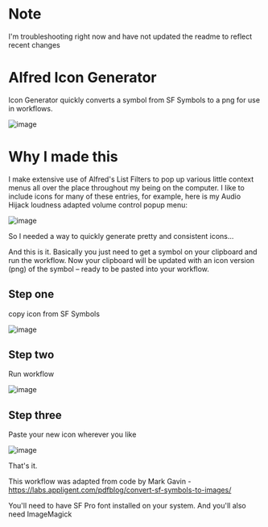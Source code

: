 # Note
I'm troubleshooting right now and have not updated the readme to reflect recent changes


# Alfred Icon Generator
Icon Generator quickly converts a symbol from SF Symbols to a png for use in workflows.

![image](https://user-images.githubusercontent.com/4795315/192548095-26a6fc17-15b4-4e13-a6be-03a1ba0400e9.png)

# Why I made this
I make extensive use of Alfred's List Filters to pop up various little context menus all over the place throughout my being on the computer. I like to include icons for many of these entries, for example, here is my Audio Hijack loudness adapted volume control popup menu:

![image](https://user-images.githubusercontent.com/4795315/192548164-a4684b48-8184-4777-9660-745fc7c47338.png)

So I needed a way to quickly generate pretty and consistent icons…
 
And this is it. Basically you just need to get a symbol on your clipboard and run the workflow. Now your clipboard will be updated with an icon version (png) of the symbol – ready to be pasted into your workflow.

## Step one
copy icon from SF Symbols

![image](https://user-images.githubusercontent.com/4795315/192548247-e65a0012-a33f-4fb2-a64d-dc2f87588ab1.png)

## Step two
Run workflow

![image](https://user-images.githubusercontent.com/4795315/192548288-00cd1ea5-df59-4605-86ac-2a2eacb628b3.png)

## Step three
Paste your new icon wherever you like

![image](https://user-images.githubusercontent.com/4795315/192553997-6c75ab7f-ac9d-478d-aa1c-63f53b2ecf81.png)

That's it.
 
This workflow was adapted from code by Mark Gavin - https://labs.appligent.com/pdfblog/convert-sf-symbols-to-images/
 
You'll need to have SF Pro font installed on your system. And you'll also need ImageMagick
